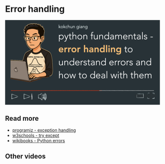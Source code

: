 # Error handling

<a href="https://youtu.be/vsVP_If9gag" target="_blank">
  <img src="https://github.com/kokchun/assets/blob/main/python_videos/error_handling.png?raw=true" alt="python setup part 1" width="600">
</a>


## Read more

- [programiz - exception handling](https://www.programiz.com/python-programming/exception-handling)
- [w3schools - try except](https://www.w3schools.com/python/python_try_except.asp)
- [wikibooks - Python errors](https://en.wikibooks.org/wiki/Python_Programming/Errors)

## Other videos